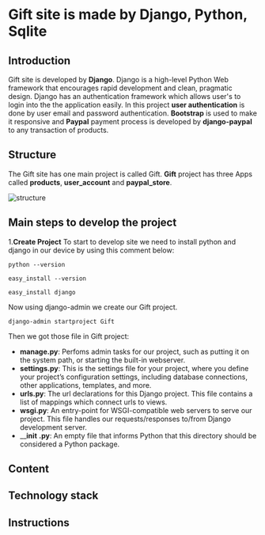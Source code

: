 # Gift site is made by Django, Python, Sqlite

## Introduction
Gift site is developed by __Django__. Django is a high-level Python Web framework that encourages rapid development and clean, pragmatic design. Django has an authentication framework which allows user's to login into the the application easily. In this project __user authentication__ is done by user email and password authentication. __Bootstrap__ is used to make it responsive and __Paypal__ payment process is developed by __django-paypal__ to any transaction of products. 

## Structure
The Gift site has one main project is called Gift. __Gift__ project has three Apps called __products__, __user_account__ and __paypal_store__. 

![structure](https://user-images.githubusercontent.com/24476948/34054674-eaabcdd0-e1c3-11e7-88ac-95328db6db09.png)



## Main steps to develop the project
1.__Create Project__
To start to develop site we need to install python and django in our device by using this comment below:
``` 
python --version
```
```
easy_install --version
```
```
easy_install django
```
Now using django-admin we create our Gift project.
```
django-admin startproject Gift
```
Then we got those file in Gift project:
* __manage.py__: Perfoms admin tasks for our project, such as putting it on the system path, or starting the built-in webserver.
* __settings.py__: This is the settings file for your project, where you define your project’s configuration settings, including database connections, other applications, templates, and more.
* __urls.py__: The url declarations for this Django project. This file contains a list of mappings which connect urls to views.
* __wsgi.py__: An entry-point for WSGI-compatible web servers to serve our project. This file handles our requests/responses to/from Django development server.
* ____init__ __.py__: An empty file that informs Python that this directory should be considered a Python package.

   

## Content

## Technology stack

## Instructions
